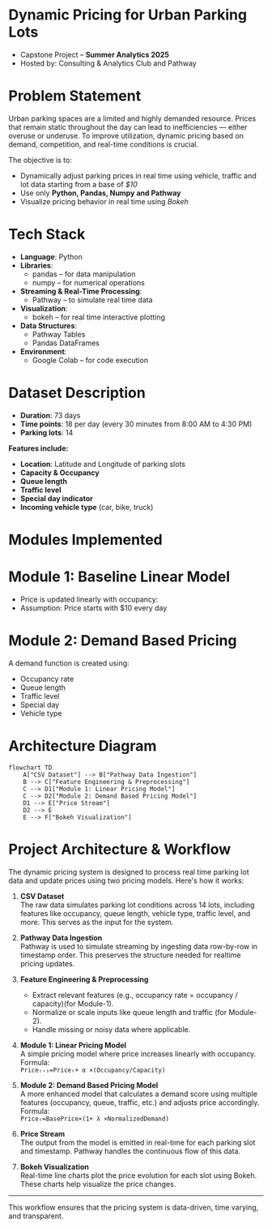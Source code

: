 # Dynamic Pricing for Urban Parking Lots

- Capstone Project – **Summer Analytics 2025**
- Hosted by: Consulting & Analytics Club and Pathway

# Problem Statement

Urban parking spaces are a limited and highly demanded resource. Prices that remain static
throughout the day can lead to inefficiencies — either overuse or underuse.
To improve utilization, dynamic pricing based on demand, competition, and real-time
conditions is crucial.

The objective is to:

- Dynamically adjust parking prices in real time using vehicle, traffic and lot data starting from a base of *$10*
- Use only **Python, Pandas, Numpy and Pathway**
- Visualize pricing behavior in real time using *Bokeh*


# Tech Stack

- **Language**: Python  
- **Libraries**: 
  - pandas – for data manipulation  
  - numpy – for numerical operations  
- **Streaming & Real-Time Processing**: 
  - Pathway – to simulate real time data  
- **Visualization**: 
  - bokeh – for real time interactive plotting  
- **Data Structures**: 
  - Pathway Tables  
  - Pandas DataFrames
- **Environment**: 
  - Google Colab – for code execution



# Dataset Description

- **Duration**: 73 days  
- **Time points**: 18 per day (every 30 minutes from 8:00 AM to 4:30 PM)  
- **Parking lots**: 14

**Features include:**
- **Location**: Latitude and Longitude of parking slots
- **Capacity & Occupancy**
- **Queue length**
- **Traffic level**
- **Special day indicator**
- **Incoming vehicle type** (car, bike, truck)



# Modules Implemented

# Module 1: Baseline Linear Model
- Price is updated linearly with occupancy:
- Assumption: Price starts with $10 every day


# Module 2: Demand Based Pricing

A demand function is created using:
- Occupancy rate
- Queue length
- Traffic level
- Special day
- Vehicle type


# Architecture Diagram

```mermaid
flowchart TD
    A["CSV Dataset"] --> B["Pathway Data Ingestion"]
    B --> C["Feature Engineering & Preprocessing"]
    C --> D1["Module 1: Linear Pricing Model"]
    C --> D2["Module 2: Demand Based Pricing Model"]
    D1 --> E["Price Stream"]
    D2 --> E
    E --> F["Bokeh Visualization"]
```




# Project Architecture & Workflow

The dynamic pricing system is designed to process real time parking lot data and update prices using two pricing models. Here's how it works:

1. **CSV Dataset**  
   The raw data simulates parking lot conditions across 14 lots, including features like occupancy, queue length, vehicle type, traffic level, and more. This serves as the input for the system.

2. **Pathway Data Ingestion**  
   Pathway is used to simulate streaming by ingesting data row-by-row in timestamp order. This preserves the structure needed for realtime pricing updates.

3. **Feature Engineering & Preprocessing**  
   - Extract relevant features (e.g., occupancy rate = occupancy / capacity)(for Module-1).
   - Normalize or scale inputs like queue length and traffic (for Module-2).
   - Handle missing or noisy data where applicable.

4. **Module 1: Linear Pricing Model**  
   A simple pricing model where price increases linearly with occupancy.  
   Formula:  
   `Priceₜ₊₁=Priceₜ+ α ×(Occupancy/Capacity)`

5. **Module 2: Demand Based Pricing Model**  
   A more enhanced model that calculates a demand score using multiple features (occupancy, queue, traffic, etc.) and adjusts price accordingly.  
   Formula:  
   `Priceₜ=BasePrice×(1+ λ ×NormalizedDemand)`

6. **Price Stream**  
   The output from the model is emitted in real-time for each parking slot and timestamp. Pathway handles the continuous flow of this data.

7. **Bokeh Visualization**  
   Real-time line charts plot the price evolution for each slot using Bokeh. These charts help visualize the price changes.

---

This workflow ensures that the pricing system is data-driven, time varying, and transparent.


